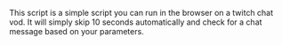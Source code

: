 This script is a simple script you can run in the browser on a twitch chat vod. It will simply skip 10 seconds automatically and check for a chat message based on your parameters.
